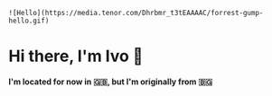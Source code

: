 `![Hello](https://media.tenor.com/Dhrbmr_t3tEAAAAC/forrest-gump-hello.gif)`

# Hi there, I'm Ivo 👋
#### I'm located for now in 🇬🇧, but I'm originally from 🇧🇬




<!--
**eb0x94/eb0x94** is a ✨ _special_ ✨ repository because its `README.md` (this file) appears on your GitHub profile.

Here are some ideas to get you started:

- 🔭 I’m currently working on ...
- 🌱 I’m currently learning ...
- 👯 I’m looking to collaborate on ...
- 🤔 I’m looking for help with ...
- 💬 Ask me about ...
- 📫 How to reach me: ...
- 😄 Pronouns: ...
- ⚡ Fun fact: ...
-->
